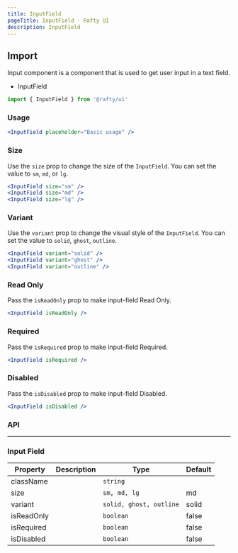 ```yaml
---
title: InputField
pageTitle: InputField - Rafty UI
description: InputField
---
```


## Import

Input component is a component that is used to get user input in a text field.

- InputField

```jsx
import { InputField } from '@rafty/ui'
```

### Usage

```jsx
<InputField placeholder="Basic usage" />
```

### Size

Use the `size` prop to change the size of the `InputField`. You can set the value to `sm`, `md`, or `lg`.

```jsx
<InputField size="sm" />
<InputField size="md" />
<InputField size="lg" />
```

### Variant

Use the `variant` prop to change the visual style of the `InputField`. You can set the value to `solid`, `ghost`, `outline`.

```jsx
<InputField variant="solid" />
<InputField variant="ghost" />
<InputField variant="outline" />
```

### Read Only

Pass the `isReadOnly` prop to make input-field Read Only.

```jsx
<InputField isReadOnly />
```

### Required

Pass the `isRequired` prop to make input-field Required.

```jsx
<InputField isRequired />
```

### Disabled

Pass the `isDisabled` prop to make input-field Disabled.

```jsx
<InputField isDisabled />
```

### API

---

### Input Field

| Property   | Description | Type                    | Default |
| ---------- | ----------- | ----------------------- | ------- |
| className  |             | `string`                |         |
| size       |             | `sm, md, lg`            | md      |
| variant    |             | `solid, ghost, outline` | solid   |
| isReadOnly |             | `boolean`               | false   |
| isRequired |             | `boolean`               | false   |
| isDisabled |             | `boolean`               | false   |
